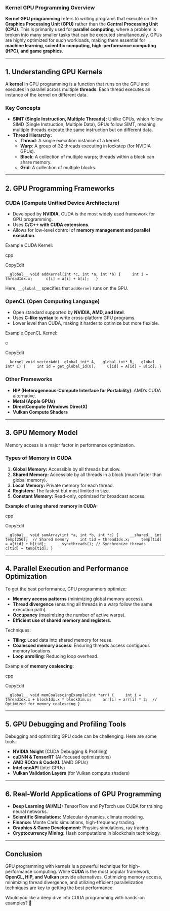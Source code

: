 ### Kernel GPU Programming Overview

**Kernel GPU programming** refers to writing programs that execute on the **Graphics Processing Unit (GPU)** rather than the **Central Processing Unit (CPU)**. This is primarily used for **parallel computing**, where a problem is broken into many smaller tasks that can be executed simultaneously. GPUs are highly optimized for such workloads, making them essential for **machine learning, scientific computing, high-performance computing (HPC), and game graphics**.

---

## **1. Understanding GPU Kernels**

A **kernel** in GPU programming is a function that runs on the GPU and executes in parallel across multiple **threads**. Each thread executes an instance of the kernel on different data.

### **Key Concepts**

- **SIMT (Single Instruction, Multiple Threads):** Unlike CPUs, which follow SIMD (Single Instruction, Multiple Data), GPUs follow SIMT, meaning multiple threads execute the same instruction but on different data.
- **Thread Hierarchy:**
    - **Thread**: A single execution instance of a kernel.
    - **Warp**: A group of 32 threads executing in lockstep (for NVIDIA GPUs).
    - **Block**: A collection of multiple warps; threads within a block can share memory.
    - **Grid**: A collection of multiple blocks.

---

## **2. GPU Programming Frameworks**

### **CUDA (Compute Unified Device Architecture)**

- Developed by **NVIDIA**, CUDA is the most widely used framework for GPU programming.
- Uses **C/C++ with CUDA extensions**.
- Allows for low-level control of **memory management and parallel execution**.

Example CUDA Kernel:

cpp

CopyEdit

`__global__ void addKernel(int *c, int *a, int *b) {     int i = threadIdx.x;      c[i] = a[i] + b[i];   }`

Here, `__global__` specifies that `addKernel` runs on the GPU.

### **OpenCL (Open Computing Language)**

- Open standard supported by **NVIDIA, AMD, and Intel**.
- Uses **C-like syntax** to write cross-platform GPU programs.
- Lower level than CUDA, making it harder to optimize but more flexible.

Example OpenCL Kernel:

c

CopyEdit

`__kernel void vectorAdd(__global int* A, __global int* B, __global int* C) {     int id = get_global_id(0);     C[id] = A[id] + B[id]; }`

### **Other Frameworks**

- **HIP (Heterogeneous-Compute Interface for Portability)**: AMD’s CUDA alternative.
- **Metal (Apple GPUs)**
- **DirectCompute (Windows DirectX)**
- **Vulkan Compute Shaders**

---

## **3. GPU Memory Model**

Memory access is a major factor in performance optimization.

### **Types of Memory in CUDA**

1. **Global Memory:** Accessible by all threads but slow.
2. **Shared Memory:** Accessible by all threads in a block (much faster than global memory).
3. **Local Memory:** Private memory for each thread.
4. **Registers:** The fastest but most limited in size.
5. **Constant Memory:** Read-only, optimized for broadcast access.

**Example of using shared memory in CUDA:**

cpp

CopyEdit

`__global__ void sumArray(int *a, int *b, int *c) {     __shared__ int temp[256];  // Shared memory     int tid = threadIdx.x;     temp[tid] = a[tid] + b[tid];     __syncthreads(); // Synchronize threads     c[tid] = temp[tid]; }`

---

## **4. Parallel Execution and Performance Optimization**

To get the best performance, GPU programmers optimize:

- **Memory access patterns** (minimizing global memory access).
- **Thread divergence** (ensuring all threads in a warp follow the same execution path).
- **Occupancy** (maximizing the number of active warps).
- **Efficient use of shared memory and registers**.

Techniques:

- **Tiling**: Load data into shared memory for reuse.
- **Coalesced memory access**: Ensuring threads access contiguous memory locations.
- **Loop unrolling**: Reducing loop overhead.

Example of **memory coalescing**:

cpp

CopyEdit

`__global__ void memCoalescingExample(int *arr) {     int i = threadIdx.x + blockIdx.x * blockDim.x;     arr[i] = arr[i] * 2;  // Optimized for memory coalescing }`

---

## **5. GPU Debugging and Profiling Tools**

Debugging and optimizing GPU code can be challenging. Here are some tools:

- **NVIDIA Nsight** (CUDA Debugging & Profiling)
- **cuDNN & TensorRT** (AI-focused optimizations)
- **AMD ROCm & CodeXL** (AMD GPUs)
- **Intel oneAPI** (Intel GPUs)
- **Vulkan Validation Layers** (for Vulkan compute shaders)

---

## **6. Real-World Applications of GPU Programming**

- **Deep Learning (AI/ML):** TensorFlow and PyTorch use CUDA for training neural networks.
- **Scientific Simulations:** Molecular dynamics, climate modeling.
- **Finance:** Monte Carlo simulations, high-frequency trading.
- **Graphics & Game Development:** Physics simulations, ray tracing.
- **Cryptocurrency Mining:** Hash computations in blockchain technology.

---

## **Conclusion**

GPU programming with kernels is a powerful technique for high-performance computing. While **CUDA** is the most popular framework, **OpenCL, HIP, and Vulkan** provide alternatives. Optimizing memory access, minimizing thread divergence, and utilizing efficient parallelization techniques are key to getting the best performance.

Would you like a deep dive into CUDA programming with hands-on examples? 🚀